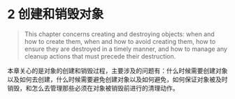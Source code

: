 # 2 创建和销毁对象

> This chapter concerns creating and destroying objects: when and how to create them, when and how to avoid creating them, how to ensure they are destroyed in a timely manner, and how to manage any cleanup actions that must precede their destruction.

本章关心的是对象的创建和销毁过程，主要涉及的问题有：什么时候需要创建对象以及如何去创建，什么时候需要避免创建对象以及如何避免，如何保证对象被及时销毁，和怎么去管理那些必须在对象被销毁前进行的清理动作。
